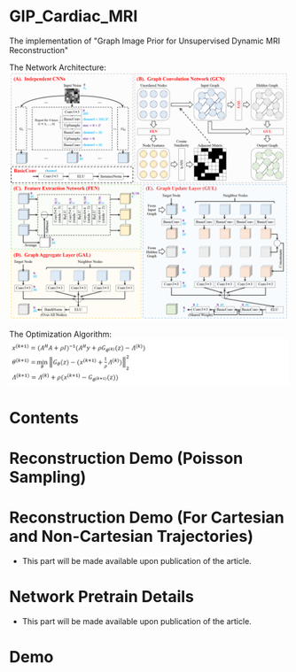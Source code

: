 # GIP_Cardiac_MRI
The implementation of "Graph Image Prior for Unsupervised Dynamic MRI Reconstruction"

The Network Architecture:
![Image text](illustration/Network_Architecture.png)

The Optimization Algorithm:
![Image text](illustration/Optimization_Algorithm.png)

# Contents

# Reconstruction Demo (Poisson Sampling)

# Reconstruction Demo (For Cartesian and Non-Cartesian Trajectories)
* This part will be made available upon publication of the article.

# Network Pretrain Details
* This part will be made available upon publication of the article.

# Demo
